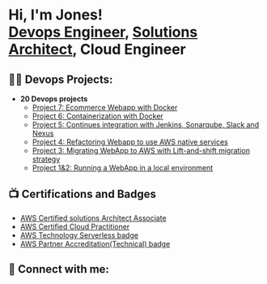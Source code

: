 <h1>Hi, I'm Jones! <br/><a href="https://github.com/Ndzenyuy">Devops Engineer</a>, <a href="www.linkedin.com/in/jones-ndzenyuy">Solutions Architect</a>, Cloud Engineer

<h2>👨‍💻 Devops Projects:</h2>

- <b>20 Devops projects </b>
  - [Project 7: Ecommerce Webapp with Docker](https://github.com/Ndzenyuy/Emart_webapp)
  - [Project 6: Containerization with Docker](https://github.com/Ndzenyuy/Project_6-Containerization)
  - [Project 5: Continues integration with Jenkins, Sonarqube, Slack and Nexus](https://github.com/Ndzenyuy/Project_5-CI-with-jenkins)
  - [Project 4: Refactoring Webapp to use AWS native services](https://github.com/Ndzenyuy/Project-4-AWS-Refactor)
  - [Project 3: Migrating WebApp to AWS with Lift-and-shift migration strategy](https://github.com/Ndzenyuy/project-3_Aws_lift_and_shift)
  - [Project 1&2: Running a WebApp in a local environment](https://github.com/Ndzenyuy/project-1_2-Local-deployment_of_web_app)
  


<h2>📺 Certifications and Badges </h2>

- [AWS Certified solutions Architect Associate](https://www.credly.com/badges/e1cc8659-e620-4b6f-af9a-cdbd5b72ec97/public_url)
- [AWS Certified Cloud Practitioner](https://www.credly.com/badges/4dd680df-2517-4ace-9a6a-36a81fd2295b/public_url)
- [AWS Technology Serverless badge](https://www.credly.com/badges/96a09bbf-778c-4dd5-bd07-8e3cc270d56b/public_url)
- [AWS Partner Accreditation(Technical) badge](https://www.credly.com/badges/96a09bbf-778c-4dd5-bd07-8e3cc270d56b/public_url)


<h2> 🤳 Connect with me:</h2>

[linkedin]: www.linkedin.com/in/jones-ndzenyuy

